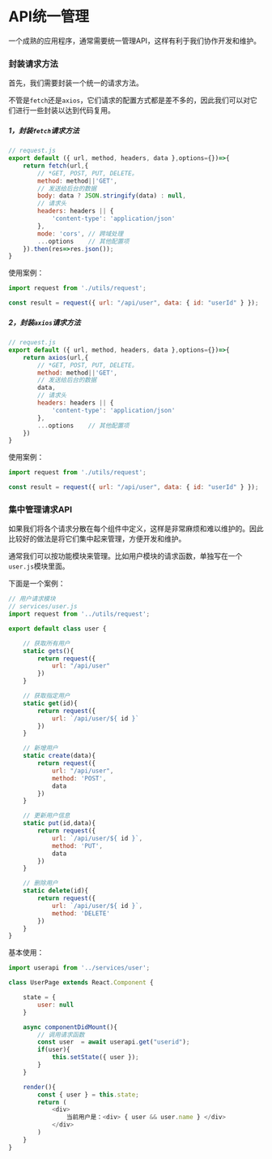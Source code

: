 # API统一管理
一个成熟的应用程序，通常需要统一管理API，这样有利于我们协作开发和维护。  

### 封装请求方法   

首先，我们需要封装一个统一的请求方法。  

不管是`fetch`还是`axios`，它们请求的配置方式都是差不多的，因此我们可以对它们进行一些封装以达到代码复用。

##### 1，封装`fetch`请求方法  
```js
// request.js
export default ({ url, method, headers, data },options={})=>{
    return fetch(url,{
        // *GET, POST, PUT, DELETE。
        method: method||'GET', 
        // 发送给后台的数据
        body: data ? JSON.stringify(data) : null, 
        // 请求头
        headers: headers || {
            'content-type': 'application/json'
        },
        mode: 'cors', // 跨域处理
        ...options    // 其他配置项
    }).then(res=>res.json());
}
```
使用案例：  
```js
import request from './utils/request';  

const result = request({ url: "/api/user", data: { id: "userId" } });
```

##### 2，封装`axios`请求方法  
```js
// request.js
export default ({ url, method, headers, data },options={})=>{
    return axios(url,{
        // *GET, POST, PUT, DELETE。
        method: method||'GET', 
        // 发送给后台的数据
        data, 
        // 请求头
        headers: headers || {
            'content-type': 'application/json'
        },
        ...options    // 其他配置项
    })
}
```
使用案例：  
```js
import request from './utils/request';  

const result = request({ url: "/api/user", data: { id: "userId" } });
```


### 集中管理请求API  

如果我们将各个请求分散在每个组件中定义，这样是非常麻烦和难以维护的。因此比较好的做法是将它们集中起来管理，方便开发和维护。  

通常我们可以按功能模块来管理。比如用户模块的请求函数，单独写在一个`user.js`模块里面。

下面是一个案例：  

```js
// 用户请求模块
// services/user.js
import request from '../utils/request';  

export default class user {   

    // 获取所有用户
    static gets(){
        return request({
            url: "/api/user"
        })
    }  

    // 获取指定用户
    static get(id){
        return request({
            url: `/api/user/${ id }`
        })
    }   

    // 新增用户
    static create(data){
        return request({
            url: "/api/user",
            method: 'POST',
            data
        })
    }   

    // 更新用户信息
    static put(id,data){
        return request({
            url: `/api/user/${ id }`,
            method: 'PUT',
            data
        })
    }   

    // 删除用户
    static delete(id){
        return request({
            url: `/api/user/${ id }`,
            method: 'DELETE'
        })
    }
}
```

基本使用：  
```js  
import userapi from '../services/user';  

class UserPage extends React.Component {

    state = {
        user: null
    }

    async componentDidMount(){
        // 调用请求函数
        const user  = await userapi.get("userid");
        if(user){
            this.setState({ user });
        }
    }   

    render(){
        const { user } = this.state;
        return (
            <div>
                当前用户是：<div> { user && user.name } </div>
            </div>
        )
    }
}
```
